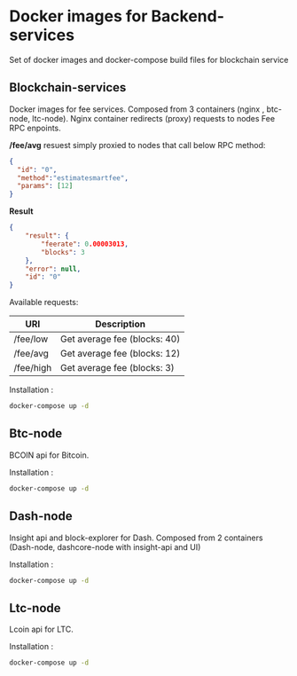 # Docker images for Backend-services

Set of docker images and docker-compose build files for blockchain service


## Blockchain-services

Docker images for fee services. Composed from 3 containers (nginx , btc-node, ltc-node).
Nginx container redirects (proxy) requests to nodes Fee RPC enpoints.

**/fee/avg**  resuest simply proxied to nodes that call below RPC method:
```json
{
  "id": "0",
  "method":"estimatesmartfee",
  "params": [12]
}
```
**Result**
```json
{
    "result": {
        "feerate": 0.00003013,
        "blocks": 3
    },
    "error": null,
    "id": "0"
}
```

Available requests:

| URI       | Description |
| --------- | -------- |
| /fee/low  | Get average fee (blocks: 40) |
| /fee/avg  | Get average fee (blocks: 12) |
| /fee/high | Get average fee (blocks: 3) |


Installation :
```bash
docker-compose up -d
```
## Btc-node

BCOIN api for Bitcoin.

Installation :
```bash
docker-compose up -d
```
## Dash-node

Insight api and block-explorer for Dash. Composed from 2 containers (Dash-node, dashcore-node with insight-api and UI)

Installation :
```bash
docker-compose up -d
```
## Ltc-node

Lcoin api for LTC.

Installation :
```bash
docker-compose up -d
```
